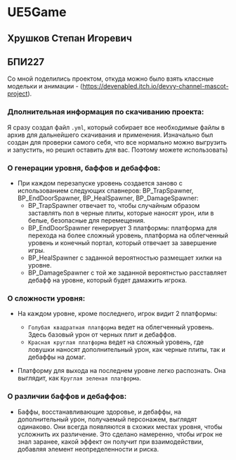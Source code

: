 # UE5Game

## Хрушков Степан Игоревич
## БПИ227

Со мной поделились проектом, откуда можно было взять классные модельки и анимации - (https://devenabled.itch.io/devvy-channel-mascot-project).

### Дполнительная информация по скачиванию проекта:

Я сразу создал файл ```.yml```, который собирает все необходимые файлы в архив для дальнейшего скачивания и применения.
Изначально был создан для проверки самого себя, что все нормально можно выгрузить и запустить, но решил оставить для вас. Поэтому можете использовать)

### О генерации уровня, баффов и дебаффов:
- При каждом перезапуске уровень создается заново с использованием следующих спавнеров: BP_TrapSpawner, BP_EndDoorSpawner, BP_HealSpawner, BP_DamageSpawner:
  - BP_TrapSpawner отвечает то, чтобы случайным образом заставлять пол в черные плиты, которые наносят урон, или в белые, безопасные для перемещения.
  - BP_EndDoorSpawner генерирует 3 платформы: платформа для перехода на более сложный уровень, платформа на облегченный уровень и конечный портал, который отвечает за завершение игры.
  - BP_HealSpawner с заданной вероятностью размещает хилки на уровне.
  - BP_DamageSpawner с той же заданной вероятнстью расставляет дебафф на уровне, который будет дамажить игрока.
 
### О сложности уровня:

- На каждом уровне, кроме последнего, игрок видит 2 платформы:
  - ```Голубая квадратная платформа``` ведет на облегченный уровень. Здесь базовый урон от черных плит и дебаффов.
  - ```Красная круглая платформа``` ведет на сложный уровень, где ловушки наносят дополнительный урон, как черные плиты, так и дебаффы на домаг.
    
- Платформу для выхода на последнем уровне легко распознать. Она выглядит, как ```Круглая зеленая платформа```.

### О различии баффов и дебаффов:

- Баффы, восстанавливающие здоровье, и дебаффы, на дополнительный урон, получаемый персонажем, выглядят одинаково. Они всегда появляются в схожих местах уровня, чтобы усложнить их различение. Это сделано намеренно, чтобы игрок не знал заранее, какой эффект он получит при взаимодействии, добавляя элемент неопределенности и риска.
